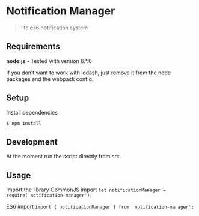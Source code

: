 Notification Manager
===========

> lite es6 notification system

## Requirements
<b>node.js</b> - Tested with version 6.*.0

If you don’t want to work with lodash, just remove it from the node packages and the webpack config.


## Setup
Install dependencies
```sh
$ npm install
```

## Development
At the moment run the script directly from src.

## Usage
Import the library
CommonJS import
`let notificationManager = require('notification-manager');`

ES6 import
`import { notificationManager } from 'notification-manager';`

